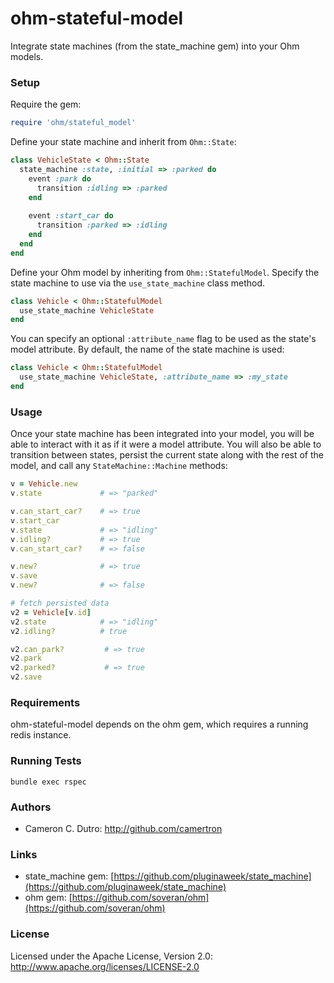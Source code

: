 ohm-stateful-model
==================

Integrate state machines (from the state_machine gem) into your Ohm models.

### Setup

Require the gem:

```ruby
require 'ohm/stateful_model'
```

Define your state machine and inherit from `Ohm::State`:

```ruby
class VehicleState < Ohm::State
  state_machine :state, :initial => :parked do
    event :park do
      transition :idling => :parked
    end
  
    event :start_car do
      transition :parked => :idling
    end
  end
end
```

Define your Ohm model by inheriting from `Ohm::StatefulModel`.  Specify the state machine to use via the `use_state_machine` class method.

```ruby
class Vehicle < Ohm::StatefulModel
  use_state_machine VehicleState
end
```

You can specify an optional `:attribute_name` flag to be used as the state's model attribute.  By default, the name of the state machine is used:

```ruby
class Vehicle < Ohm::StatefulModel
  use_state_machine VehicleState, :attribute_name => :my_state
end
```

### Usage

Once your state machine has been integrated into your model, you will be able to interact with it as if it were a model attribute.  You will also be able to transition between states, persist the current state along with the rest of the model, and call any `StateMachine::Machine` methods:

```ruby
v = Vehicle.new
v.state             # => "parked"

v.can_start_car?    # => true
v.start_car
v.state             # => "idling"
v.idling?           # => true
v.can_start_car?    # => false

v.new?              # => true
v.save
v.new?              # => false

# fetch persisted data
v2 = Vehicle[v.id]
v2.state            # => "idling"
v2.idling?          # true

v2.can_park?         # => true
v2.park
v2.parked?           # => true
v2.save
```

### Requirements

ohm-stateful-model depends on the ohm gem, which requires a running redis instance.

### Running Tests

`bundle exec rspec`

### Authors

* Cameron C. Dutro: http://github.com/camertron

### Links

* state_machine gem: [https://github.com/pluginaweek/state_machine](https://github.com/pluginaweek/state_machine)
* ohm gem: [https://github.com/soveran/ohm](https://github.com/soveran/ohm)

### License

Licensed under the Apache License, Version 2.0: http://www.apache.org/licenses/LICENSE-2.0
